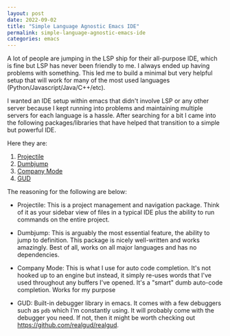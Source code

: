 ```yaml
---
layout: post
date: 2022-09-02
title: "Simple Language Agnostic Emacs IDE"
permalink: simple-language-agnostic-emacs-ide
categories: emacs
---
```


A lot of people are jumping in the LSP ship for their all-purpose IDE, which is
fine but LSP has never been friendly to me. I always ended up having problems
with something. This led me to build a minimal but very helpful setup that will
work for many of the most used languages (Python/Javascript/Java/C++/etc).

I wanted an IDE setup within emacs that didn't involve LSP or any other server
because I kept running into problems and maintaining multiple servers for each
language is a hassle. After searching for a bit I came into the following
packages/libraries that have helped that transition to a simple but powerful IDE.

Here they are:

1. [Projectile](https://github.com/bbatsov/projectile)
2. [Dumbjump](https://github.com/jacktasia/dumb-jump)
3. [Company Mode](https://github.com/company-mode/company-mode)
4. [GUD](https://www.gnu.org/software/emacs/manual/html_node/emacs/Debuggers.html)

The reasoning for the following are below:

- Projectile: This is a project management and navigation package. Think of it as
  your sidebar view of files in a typical IDE plus the ability to run
  commands on the entire project.

- Dumbjump: This is arguably the most essential feature, the ability to jump to
  definition. This package is nicely well-written and works amazingly. Best of
  all, works on all major languages and has no dependencies.

- Company Mode: This is what I use for auto code completion. It's not hooked up
  to an engine but instead, it simply re-uses words that I've used throughout any
  buffers I've opened. It's a "smart" dumb auto-code completion. Works for my purpose

- GUD: Built-in debugger library in emacs. It comes with a few debuggers such as
  `pdb` which I'm constantly using. It will probably come with the debugger you
  need. If not, then it might be worth checking out
  https://github.com/realgud/realgud.

